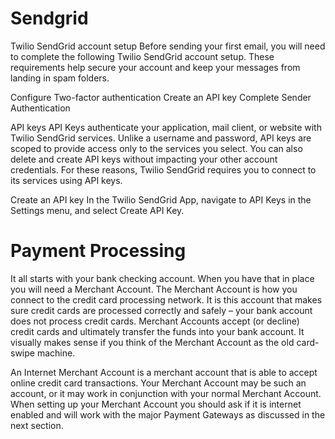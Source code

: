 # Sendgrid

Twilio SendGrid account setup
Before sending your first email, you will need to complete the following Twilio SendGrid account setup. These requirements help secure your account and keep your messages from landing in spam folders.

Configure Two-factor authentication
Create an API key
Complete Sender Authentication

API keys
API Keys authenticate your application, mail client, or website with Twilio SendGrid services. Unlike a username and password, API keys are scoped to provide access only to the services you select. You can also delete and create API keys without impacting your other account credentials. For these reasons, Twilio SendGrid requires you to connect to its services using API keys.

Create an API key
In the Twilio SendGrid App, navigate to API Keys in the Settings menu, and select Create API Key.

# Payment Processing

It all starts with your bank checking account.  When you have that in place you will need a Merchant Account.  The Merchant Account is how you connect to the credit card processing network.  It is this account that makes sure credit cards are processed correctly and safely – your bank account does not process credit cards.  Merchant Accounts accept (or decline) credit cards and ultimately transfer the funds into your bank account.  It visually makes sense if you think of the Merchant Account as the old card-swipe machine.

An Internet Merchant Account is a merchant account that is able to accept online credit card transactions.  Your Merchant Account may be such an account, or it may work in conjunction with your normal Merchant Account.  When setting up your Merchant Account you should ask if it is internet enabled and will work with the major Payment Gateways as discussed in the next section.

